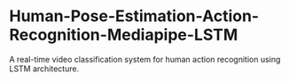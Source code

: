 # Human-Pose-Estimation-Action-Recognition-Mediapipe-LSTM
A real-time video classification system for human action recognition using LSTM architecture.


